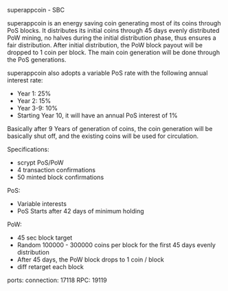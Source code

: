 
superappcoin - SBC

superappcoin is an energy saving coin generating most of its coins through PoS blocks. It distributes its initial coins through 45 days evenly distributed PoW mining, no halves during the initial distribution phase, thus ensures a fair distribution. After initial distribution, the PoW block payout will be dropped to 1 coin per block. The main coin generation will be done through the PoS generations.

superappcoin also adopts a variable PoS rate with the following annual interest rate:
- Year 1: 25% 
- Year 2: 15%
- Year 3-9: 10%
- Starting Year 10, it will have an annual PoS interest of 1%

Basically after 9 Years of generation of coins, the coin generation will be basically shut off, and the existing coins will be used for circulation.

Specifications:

- scrypt PoS/PoW
- 4 transaction confirmations
- 50 minted block confirmations

PoS:
- Variable interests
- PoS Starts after 42 days of minimum holding

PoW: 
- 45 sec block target
- Random 100000 - 300000 coins per block for the first 45 days evenly distribution 
- After 45 days, the PoW block drops to 1 coin / block
- diff retarget each block

ports:
connection:	17118
RPC:			19119

